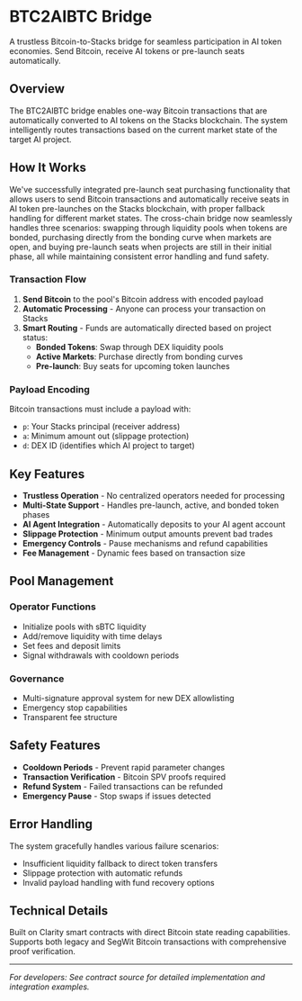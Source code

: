 # BTC2AIBTC Bridge

A trustless Bitcoin-to-Stacks bridge for seamless participation in AI token economies. Send Bitcoin, receive AI tokens or pre-launch seats automatically.

## Overview

The BTC2AIBTC bridge enables one-way Bitcoin transactions that are automatically converted to AI tokens on the Stacks blockchain. The system intelligently routes transactions based on the current market state of the target AI project.

## How It Works

We've successfully integrated pre-launch seat purchasing functionality that allows users to send Bitcoin transactions and automatically receive seats in AI token pre-launches on the Stacks blockchain, with proper fallback handling for different market states. The cross-chain bridge now seamlessly handles three scenarios: swapping through liquidity pools when tokens are bonded, purchasing directly from the bonding curve when markets are open, and buying pre-launch seats when projects are still in their initial phase, all while maintaining consistent error handling and fund safety.

### Transaction Flow

1. **Send Bitcoin** to the pool's Bitcoin address with encoded payload
2. **Automatic Processing** - Anyone can process your transaction on Stacks
3. **Smart Routing** - Funds are automatically directed based on project status:
   - **Bonded Tokens**: Swap through DEX liquidity pools
   - **Active Markets**: Purchase directly from bonding curves
   - **Pre-launch**: Buy seats for upcoming token launches

### Payload Encoding

Bitcoin transactions must include a payload with:

- `p`: Your Stacks principal (receiver address)
- `a`: Minimum amount out (slippage protection)
- `d`: DEX ID (identifies which AI project to target)

## Key Features

- **Trustless Operation** - No centralized operators needed for processing
- **Multi-State Support** - Handles pre-launch, active, and bonded token phases
- **AI Agent Integration** - Automatically deposits to your AI agent account
- **Slippage Protection** - Minimum output amounts prevent bad trades
- **Emergency Controls** - Pause mechanisms and refund capabilities
- **Fee Management** - Dynamic fees based on transaction size

## Pool Management

### Operator Functions

- Initialize pools with sBTC liquidity
- Add/remove liquidity with time delays
- Set fees and deposit limits
- Signal withdrawals with cooldown periods

### Governance

- Multi-signature approval system for new DEX allowlisting
- Emergency stop capabilities
- Transparent fee structure

## Safety Features

- **Cooldown Periods** - Prevent rapid parameter changes
- **Transaction Verification** - Bitcoin SPV proofs required
- **Refund System** - Failed transactions can be refunded
- **Emergency Pause** - Stop swaps if issues detected

## Error Handling

The system gracefully handles various failure scenarios:

- Insufficient liquidity fallback to direct token transfers
- Slippage protection with automatic refunds
- Invalid payload handling with fund recovery options

## Technical Details

Built on Clarity smart contracts with direct Bitcoin state reading capabilities. Supports both legacy and SegWit Bitcoin transactions with comprehensive proof verification.

---

_For developers: See contract source for detailed implementation and integration examples._
